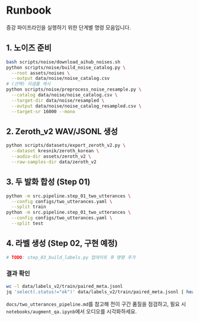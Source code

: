 # Runbook

증강 파이프라인을 실행하기 위한 단계별 명령 모음입니다.

## 1. 노이즈 준비
```bash
bash scripts/noise/download_aihub_noises.sh
python scripts/noise/build_noise_catalog.py \
  --root assets/noises \
  --output data/noise/noise_catalog.csv
# (선택) 리샘플 캐시
python scripts/noise/preprocess_noise_resample.py \
  --catalog data/noise/noise_catalog.csv \
  --target-dir data/noise/resampled \
  --output data/noise/noise_catalog_resampled.csv \
  --target-sr 16000 --mono
```

## 2. Zeroth_v2 WAV/JSONL 생성
```bash
python scripts/datasets/export_zeroth_v2.py \
  --dataset kresnik/zeroth_korean \
  --audio-dir assets/zeroth_v2 \
  --raw-samples-dir data/zeroth_v2
```

## 3. 두 발화 합성 (Step 01)
```bash
python -m src.pipeline.step_01_two_utterances \
  --config configs/two_utterances.yaml \
  --split train
python -m src.pipeline.step_01_two_utterances \
  --config configs/two_utterances.yaml \
  --split test
```

## 4. 라벨 생성 (Step 02, 구현 예정)
```bash
# TODO: step_03_build_labels.py 업데이트 후 명령 추가
```

### 결과 확인
```bash
wc -l data/labels_v2/train/paired_meta.jsonl
jq 'select(.status!="ok")' data/labels_v2/train/paired_meta.jsonl | head
```

`docs/two_utterances_pipeline.md`를 참고해 전이 구간 품질을 점검하고, 필요 시 `notebooks/augment_qa.ipynb`에서 오디오를 시각화하세요.
